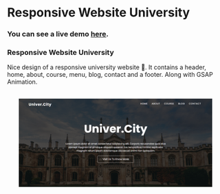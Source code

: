 # Responsive Website University

### You can see a live demo [here](https://ab-university.netlify.app).
### Responsive Website University
Nice design of a responsive university website :school:. It contains a header, home, about, course, menu, blog, contact and a footer. Along with GSAP Animation. 
<br><br><div style="text-align:center;">
  <a href="https://ab-3d-card.netlify.app/" target="\_parent"><img src="./images/readme.png" alt="responsive-website-university" style="width:450px;"/></a>
</div>
